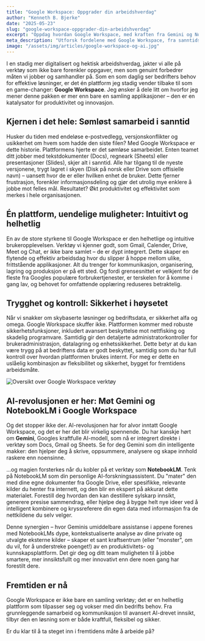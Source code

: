```yaml
---
title: "Google Workspace: Oppgrader din arbeidshverdag"
author: "Kenneth B. Bjerke"
date: "2025-05-23"
slug: "google-workspace-oppgrader-din-arbeidshverdag"
excerpt: "Oppdag hvordan Google Workspace, med kraften fra Gemini og NotebookLM, kan revolusjonere måten bedriften din jobber, samarbeider og innoverer på."
meta_description: "Utforsk fordelene med Google Workspace, fra sanntidssamarbeid til avansert AI-drevet analyse med Gemini og NotebookLM. Akari hjelper deg i gang."
image: "/assets/img/articles/google-workspace-og-ai.jpg"
---
```


I en stadig mer digitalisert og hektisk arbeidshverdag, jakter vi alle på verktøy som ikke bare forenkler oppgaver, men som genuint forbedrer måten vi jobber og samhandler på. Som en som daglig ser bedrifters behov for effektive løsninger, er det én plattform jeg stadig vender tilbake til som en game-changer: **Google Workspace**. Jeg ønsker å dele litt om hvorfor jeg mener denne pakken er mer enn bare en samling applikasjoner – den er en katalysator for produktivitet og innovasjon.

## Kjernen i det hele: Sømløst samarbeid i sanntid

Husker du tiden med endeløse e-postvedlegg, versjonskonflikter og usikkerhet om hvem som hadde den siste filen? Med Google Workspace er dette historie. Plattformens hjerte er det sømløse samarbeidet. Enten teamet ditt jobber med tekstdokumenter (Docs), regneark (Sheets) eller presentasjoner (Slides), skjer alt i sanntid. Alle har tilgang til de nyeste versjonene, trygt lagret i skyen (Disk på norsk eller Drive som offisielle navn) – uansett hvor de er eller hvilken enhet de bruker. Dette fjerner frustrasjon, forenkler informasjonsdeling og gjør det utrolig mye enklere å jobbe mot felles mål. Resultatet? Økt produktivitet og effektivitet som merkes i hele organisasjonen.

## Én plattform, uendelige muligheter: Intuitivt og helhetlig

En av de store styrkene til Google Workspace er den helhetlige og intuitive brukeropplevelsen. Verktøy vi kjenner godt, som Gmail, Calender, Drive, Meet og Chat, er ikke bare samlet – de er dypt integrert. Dette skaper en flytende og effektiv arbeidsdag hvor du slipper å hoppe mellom ulike, frittstående applikasjoner. Alt du trenger for kommunikasjon, organisering, lagring og produksjon er på ett sted. Og fordi grensesnittet er velkjent for de fleste fra Googles populære forbrukertjenester, er terskelen for å komme i gang lav, og behovet for omfattende opplæring reduseres betraktelig.

## Trygghet og kontroll: Sikkerhet i høysetet

Når vi snakker om skybaserte løsninger og bedriftsdata, er sikkerhet alfa og omega. Google Workspace skuffer ikke. Plattformen kommer med robuste sikkerhetsfunksjoner, inkludert avansert beskyttelse mot nettfisking og skadelig programvare. Samtidig gir den detaljerte administratorkontroller for brukeradministrasjon, datalagring og enhetssikkerhet. Dette betyr at du kan være trygg på at bedriftens data er godt beskyttet, samtidig som du har full kontroll over hvordan plattformen brukes internt. For meg er dette en uslåelig kombinasjon av fleksibilitet og sikkerhet, bygget for fremtidens arbeidsmåte.

![Oversikt over Google Workspace verktøy](/assets/img/articles/Kenneth_Google_Workspace-2.jpg "Google Workspace verktøyoversikt")

## AI-revolusjonen er her: Møt Gemini og NotebookLM i Google Workspace

Og det stopper ikke der. AI-revolusjonen har for alvor inntatt Google Workspace, og det er her det blir virkelig spennende. Du har kanskje hørt om **Gemini**, Googles kraftfulle AI-modell, som nå er integrert direkte i verktøy som Docs, Gmail og Sheets. Se for deg Gemini som din intelligente makker: den hjelper deg å skrive, oppsummere, analysere og skape innhold raskere enn noensinne.

...og magien forsterkes når du kobler på et verktøy som **NotebookLM**. Tenk på NotebookLM som din personlige AI-forskningsassistent. Du "mater" den med dine egne dokumenter fra Google Drive, eller spesifikke, relevante kilder du henter fra internett, og den blir en ekspert på akkurat dette materialet. Forestill deg hvordan den kan destillere sylskarp innsikt, generere presise sammendrag, eller hjelpe deg å bygge helt nye ideer ved å intelligent kombinere og kryssreferere din egen data med informasjon fra de nettkildene du selv velger.

Denne synergien – hvor Geminis umiddelbare assistanse i appene forenes med NotebookLMs dype, kontekstualiserte analyse av dine private og utvalgte eksterne kilder – skaper et sant kraftsentrum (eller "monster", om du vil, for å understreke poenget!) av en produktivitets- og kunnskapsplattform. Det gir deg og ditt team muligheten til å jobbe smartere, mer innsiktsfullt og mer innovativt enn dere noen gang har forestilt dere.

## Fremtiden er nå

Google Workspace er ikke bare en samling verktøy; det er en helhetlig plattform som tilpasser seg og vokser med din bedrifts behov. Fra grunnleggende samarbeid og kommunikasjon til avansert AI-drevet innsikt, tilbyr den en løsning som er både kraftfull, fleksibel og sikker.

Er du klar til å ta steget inn i fremtidens måte å arbeide på?
